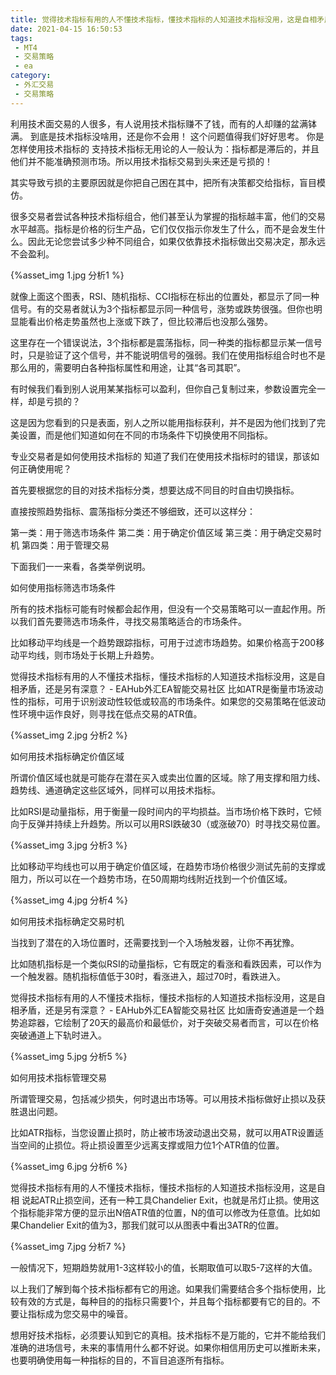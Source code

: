 ```yaml
---
title: 觉得技术指标有用的人不懂技术指标，懂技术指标的人知道技术指标没用，这是自相矛盾，还是另有深意？
date: 2021-04-15 16:50:53
tags:
 - MT4
 - 交易策略
 - ea
category:
 - 外汇交易
 - 交易策略
---
```


利用技术面交易的人很多，有人说用技术指标赚不了钱，而有的人却赚的盆满钵满。
到底是技术指标没啥用，还是你不会用！
这个问题值得我们好好思考。
你是怎样使用技术指标的
支持技术指标无用论的人一般认为：指标都是滞后的，并且他们并不能准确预测市场。所以用技术指标交易到头来还是亏损的！

其实导致亏损的主要原因就是你把自己困在其中，把所有决策都交给指标，盲目模仿。

很多交易者尝试各种技术指标组合，他们甚至认为掌握的指标越丰富，他们的交易水平越高。指标是价格的衍生产品，它们仅仅指示你发生了什么，而不是会发生什么。因此无论您尝试多少种不同组合，如果仅依靠技术指标做出交易决定，那永远不会盈利。

{%asset_img 1.jpg 分析1 %}

就像上面这个图表，RSI、随机指标、CCI指标在标出的位置处，都显示了同一种信号。有的交易者就认为3个指标都显示同一种信号，涨势或跌势很强。但你也明显能看出价格走势虽然也上涨或下跌了，但比较滞后也没那么强势。

这里存在一个错误说法，3个指标都是震荡指标，同一种类的指标都显示某一信号时，只是验证了这个信号，并不能说明信号的强弱。我们在使用指标组合时也不是那么用的，需要明白各种指标属性和用途，让其“各司其职”。

有时候我们看到别人说用某某指标可以盈利，但你自己复制过来，参数设置完全一样，却是亏损的？

这是因为您看到的只是表面，别人之所以能用指标获利，并不是因为他们找到了完美设置，而是他们知道如何在不同的市场条件下切换使用不同指标。

专业交易者是如何使用技术指标的
知道了我们在使用技术指标时的错误，那该如何正确使用呢？

首先要根据您的目的对技术指标分类，想要达成不同目的时自由切换指标。

直接按照趋势指标、震荡指标分类还不够细致，还可以这样分：

第一类：用于筛选市场条件
第二类：用于确定价值区域
第三类：用于确定交易时机
第四类：用于管理交易

下面我们一一来看，各类举例说明。

如何使用指标筛选市场条件

所有的技术指标可能有时候都会起作用，但没有一个交易策略可以一直起作用。所以我们首先要筛选市场条件，寻找交易策略适合的市场条件。

比如移动平均线是一个趋势跟踪指标，可用于过滤市场趋势。如果价格高于200移动平均线，则市场处于长期上升趋势。

觉得技术指标有用的人不懂技术指标，懂技术指标的人知道技术指标没用，这是自相矛盾，还是另有深意？ - EAHub外汇EA智能交易社区
比如ATR是衡量市场波动性的指标，可用于识别波动性较低或较高的市场条件。如果您的交易策略在低波动性环境中运作良好，则寻找在低点交易的ATR值。

{%asset_img 2.jpg 分析2 %}

如何用技术指标确定价值区域

所谓价值区域也就是可能存在潜在买入或卖出位置的区域。除了用支撑和阻力线、趋势线、通道确定这些区域外，同样可以用技术指标。

比如RSI是动量指标，用于衡量一段时间内的平均损益。当市场价格下跌时，它倾向于反弹并持续上升趋势。所以可以用RSI跌破30（或涨破70）时寻找交易位置。

{%asset_img 3.jpg 分析3 %}

比如移动平均线也可以用于确定价值区域，在趋势市场价格很少测试先前的支撑或阻力，所以可以在一个趋势市场，在50周期均线附近找到一个价值区域。

{%asset_img 4.jpg 分析4 %}

如何用技术指标确定交易时机

当找到了潜在的入场位置时，还需要找到一个入场触发器，让你不再犹豫。

比如随机指标是一个类似RSI的动量指标，它有既定的看涨和看跌因素，可以作为一个触发器。随机指标值低于30时，看涨进入，超过70时，看跌进入。

觉得技术指标有用的人不懂技术指标，懂技术指标的人知道技术指标没用，这是自相矛盾，还是另有深意？ - EAHub外汇EA智能交易社区
比如唐奇安通道是一个趋势追踪器，它绘制了20天的最高价和最低价，对于突破交易者而言，可以在价格突破通道上下轨时进入。

{%asset_img 5.jpg 分析5 %}

如何用技术指标管理交易

所谓管理交易，包括减少损失，何时退出市场等。可以用技术指标做好止损以及获胜退出问题。

比如ATR指标，当您设置止损时，防止被市场波动退出交易，就可以用ATR设置适当空间的止损位。将止损设置至少远离支撑或阻力位1个ATR值的位置。

{%asset_img 6.jpg 分析6 %}

觉得技术指标有用的人不懂技术指标，懂技术指标的人知道技术指标没用，这是自相
说起ATR止损空间，还有一种工具Chandelier Exit，也就是吊灯止损。使用这个指标能非常方便的显示出N倍ATR值的位置，N的值可以修改为任意值。比如如果Chandelier Exit的值为3，那我们就可以从图表中看出3ATR的位置。

{%asset_img 7.jpg 分析7 %}

一般情况下，短期趋势就用1-3这样较小的值，长期取值可以取5-7这样的大值。

以上我们了解到每个技术指标都有它的用途。如果我们需要结合多个指标使用，比较有效的方式是，每种目的的指标只需要1个，并且每个指标都要有它的目的。不要让指标成为您交易中的噪音。

想用好技术指标，必须要认知到它的真相。技术指标不是万能的，它并不能给我们准确的进场信号，未来的事情用什么都不好说。如果你相信用历史可以推断未来，也要明确使用每一种指标的目的，不盲目追逐所有指标。
